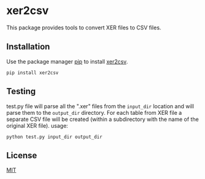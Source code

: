 # xer2csv
This package provides tools to convert XER files to CSV files.

## Installation
Use the package manager [pip](https://pip.pypa.io/en/stable/) to install [xer2csv](https://pypi.org/project/xer2csv/).
```
pip install xer2csv
```

## Testing
test.py file will parse all the ".xer" files from the `input_dir` location and will parse them to the `output_dir` directory. For each table from XER file a separate CSV file will be created (within a subdirectory with the name of the original XER file).
usage: 
```
python test.py input_dir output_dir
```

## License
[MIT](https://choosealicense.com/licenses/mit/)